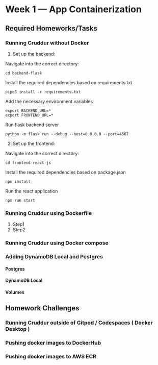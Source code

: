 # Week 1 — App Containerization

## Required Homeworks/Tasks

### Running Cruddur without Docker

1. Set up the backend:

Navigate into the correct directory:
```
cd backend-flask
```
Install the required dependencies based on requirements.txt
```
pipe3 install -r requirements.txt
```
Add the necessary environment variables
```
export BACKEND_URL=*
export FRONTEND_URL=*
```
Run flask backend server
```
python -m flask run --debug --host=0.0.0.0 --port=4567
```

2. Set up the frontend:

Navigate into the correct directory:
```
cd frontend-react-js
```
Install the required dependencies based on package.json
```
npm install
```
Run the react application
```
npm run start
```

### Running Cruddur using Dockerfile

1. Step1
2. Step2

### Running Cruddur using Docker compose

### Adding DynamoDB Local and Postgres

#### Postgres

#### DynamoDB Local

#### Volumes

## Homework Challenges

### Running Cruddur outside of Gitpod / Codespaces ( Docker Desktop )

### Pushing docker images to DockerHub

### Pushing docker images to AWS ECR
